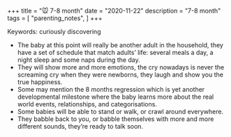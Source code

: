 +++
title = "🐭 7-8 month"
date = "2020-11-22"
description = "7-8 month"
tags = [
    "parenting_notes",
]
+++

Keywords: curiously discovering

* The baby at this point will really be another adult in the household, they have a set of schedule that match adults’ life: several meals a day, a night sleep and some naps during the day.
* They will show more and more emotions, the cry nowadays is never the screaming cry when they were newborns, they laugh and show you the true happiness.
* Some may mention the 8 months regression which is yet another developmental milestone where the baby learns more about the real world events, relationships, and categorisations.
* Some babies will be able to stand or walk, or crawl around everywhere.
* They babble back to you, or babble themselves with more and more different sounds, they’re ready to talk soon.